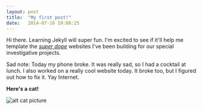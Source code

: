 ```yaml
---
layout: post
title:  "My first post!"
date:   2014-07-16 19:08:25
---
```


Hi there. Learning Jekyll will super fun. I'm excited to see if it'll help me template the [*super dope*](http://apps.texastribune.org/hurting-for-work/) websites I've been building for our special investigative projects.

Sad note: Today my phone broke. It was really sad, so I had a cocktail at lunch. I also worked on a really cool website today. It broke too, but I figured out how to fix it. Yay Internet.

**Here's a cat!**

![alt cat picture](http://placekitten.com/500/500)